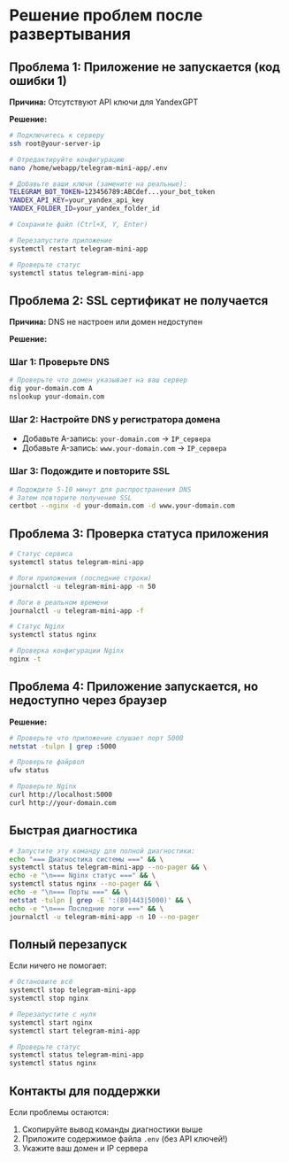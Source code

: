# Решение проблем после развертывания

## Проблема 1: Приложение не запускается (код ошибки 1)

**Причина:** Отсутствуют API ключи для YandexGPT

**Решение:**
```bash
# Подключитесь к серверу
ssh root@your-server-ip

# Отредактируйте конфигурацию
nano /home/webapp/telegram-mini-app/.env

# Добавьте ваши ключи (замените на реальные):
TELEGRAM_BOT_TOKEN=123456789:ABCdef...your_bot_token
YANDEX_API_KEY=your_yandex_api_key  
YANDEX_FOLDER_ID=your_yandex_folder_id

# Сохраните файл (Ctrl+X, Y, Enter)

# Перезапустите приложение
systemctl restart telegram-mini-app

# Проверьте статус
systemctl status telegram-mini-app
```

## Проблема 2: SSL сертификат не получается

**Причина:** DNS не настроен или домен недоступен

**Решение:**

### Шаг 1: Проверьте DNS
```bash
# Проверьте что домен указывает на ваш сервер
dig your-domain.com A
nslookup your-domain.com
```

### Шаг 2: Настройте DNS у регистратора домена
- Добавьте A-запись: `your-domain.com` → `IP_сервера`
- Добавьте A-запись: `www.your-domain.com` → `IP_сервера`

### Шаг 3: Подождите и повторите SSL
```bash
# Подождите 5-10 минут для распространения DNS
# Затем повторите получение SSL
certbot --nginx -d your-domain.com -d www.your-domain.com
```

## Проблема 3: Проверка статуса приложения

```bash
# Статус сервиса
systemctl status telegram-mini-app

# Логи приложения (последние строки)
journalctl -u telegram-mini-app -n 50

# Логи в реальном времени
journalctl -u telegram-mini-app -f

# Статус Nginx
systemctl status nginx

# Проверка конфигурации Nginx
nginx -t
```

## Проблема 4: Приложение запускается, но недоступно через браузер

**Решение:**
```bash
# Проверьте что приложение слушает порт 5000
netstat -tulpn | grep :5000

# Проверьте файрвол
ufw status

# Проверьте Nginx
curl http://localhost:5000
curl http://your-domain.com
```

## Быстрая диагностика

```bash
# Запустите эту команду для полной диагностики:
echo "=== Диагностика системы ===" && \
systemctl status telegram-mini-app --no-pager && \
echo -e "\n=== Nginx статус ===" && \
systemctl status nginx --no-pager && \
echo -e "\n=== Порты ===" && \
netstat -tulpn | grep -E ':(80|443|5000)' && \
echo -e "\n=== Последние логи ===" && \
journalctl -u telegram-mini-app -n 10 --no-pager
```

## Полный перезапуск

Если ничего не помогает:
```bash
# Остановите всё
systemctl stop telegram-mini-app
systemctl stop nginx

# Перезапустите с нуля
systemctl start nginx
systemctl start telegram-mini-app

# Проверьте статус
systemctl status telegram-mini-app
systemctl status nginx
```

## Контакты для поддержки

Если проблемы остаются:
1. Скопируйте вывод команды диагностики выше
2. Приложите содержимое файла `.env` (без API ключей!)
3. Укажите ваш домен и IP сервера